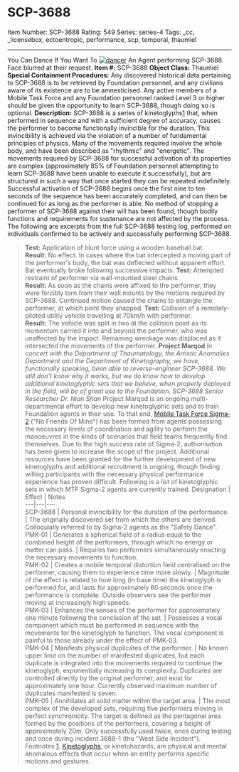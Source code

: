 # SCP-3688
Item Number: SCP-3688
Rating: 549
Series: series-4
Tags: _cc, _licensebox, ectoentropic, performance, scp, temporal, thaumiel

---

You Can Dance If You Want To
[![dancer](https://scp-wiki.wdfiles.com/local--resized-images/scp-3688/dancer/medium.jpg)](https://scp-wiki.wdfiles.com/local--files/scp-3688/dancer)
An Agent performing SCP-3688. Face blurred at their request.
**Item #:** SCP-3688
**Object Class:** Thaumiel
**Special Containment Procedures:** Any discovered historical data pertaining to SCP-3688 is to be retrieved by Foundation personnel, and any civilians aware of its existence are to be amnesticised.
Any active members of a Mobile Task Force and any Foundation personnel ranked Level 3 or higher should be given the opportunity to learn SCP-3688, though doing so is optional.
**Description:** SCP-3688 is a series of kinetoglyphs[1](javascript:;) that, when performed in sequence and with a sufficient degree of accuracy, causes the performer to become functionally invincible for the duration. This invincibility is achieved via the violation of a number of fundamental principles of physics. Many of the movements required involve the whole body, and have been described as "rhythmic" and "energetic".
The movements required by SCP-3688 for successful activation of its properties are complex (approximately 85% of Foundation personnel attempting to learn SCP-3688 have been unable to execute it successfully), but are structured in such a way that once started they can be repeated indefinitely. Successful activation of SCP-3688 begins once the first nine to ten seconds of the sequence has been accurately completed, and can then be continued for as long as the performer is able. No method of stopping a performer of SCP-3688 against their will has been found, though bodily functions and requirements for sustenance are not affected by the process.
The following are excerpts from the full SCP-3688 testing log, performed on individuals confirmed to be actively and successfully performing SCP-3688.
> **Test:** Application of blunt force using a wooden baseball bat.  
>  **Result:** No effect. In cases where the bat intercepted a moving part of the performer's body, the bat was deflected without apparent effort. Bat eventually broke following successive impacts.
> **Test:** Attempted restraint of performer via wall-mounted steel chains.  
>  **Result:** As soon as the chains were affixed to the performer, they were forcibly torn from their wall mounts by the motions required by SCP-3688. Continued motion caused the chains to entangle the performer, at which point they snapped.
> **Test:** Collision of a remotely-piloted utility vehicle travelling at 70km/h with performer.  
>  **Result:** The vehicle was split in two at the collision point as its momentum carried it into and beyond the performer, who was unaffected by the impact. Remaining wreckage was displaced as it intersected the movements of the performer.
**Project Marqod**
> _In concert with the Department of Thaumatology, the Artistic Anomalies Department and the Department of Kinetography, we have, functionally speaking, been able to reverse-engineer SCP-3688. We still don't know why it works, but we do know how to develop additional kinetoglyphic sets that we believe, when properly deployed in the field, will be of great use to the Foundation._
> _SCP-3688 Senior Researcher Dr. Nian Shan_
Project Marqod is an ongoing multi-departmental effort to develop new kinetoglyphic sets and to train Foundation agents in their use. To that end, [Mobile Task Force Sigma-2](http://www.scp-wiki.net/you-can-leave-your-friends-behind) ("No Friends Of Mine") has been formed from agents possessing the necessary levels of coordination and agility to perform the manoeuvres in the kinds of scenarios that field teams frequently find themselves.
Due to the high success rate of Sigma-2, authorisation has been given to increase the scope of the project. Additional resources have been granted for the further development of new kinetoglyphs and additional recruitment is ongoing, though finding willing participants with the necessary physical performance experience has proven difficult.
Following is a list of kinetoglyphic sets in which MTF Sigma-2 agents are currently trained.
Designation | Effect | Notes  
---|---|---  
SCP-3688 | Personal invincibility for the duration of the performance. | The originally discovered set from which the others are derived. Colloquially referred to by Sigma-2 agents as the "Safety Dance".  
PMK-01 | Generates a spherical field of a radius equal to the combined height of the performers, through which no energy or matter can pass. | Requires two performers simultaneously enacting the necessary movements to function.  
PMK-02 | Creates a mobile temporal distortion field centralised on the performer, causing them to experience time more slowly. | Magnitude of the effect is related to how long (in base time) the kinetoglyph is performed for, and lasts for approximately 60 seconds once the performance is complete. Outside observers see the performer moving at increasingly high speeds.  
PMK-03 | Enhances the senses of the performer for approximately one minute following the conclusion of the set. | Possesses a vocal component which must be performed in sequence with the movements for the kinetoglyph to function. The vocal component is painful to those already under the effect of PMK-03.  
PMK-04 | Manifests physical duplicates of the performer. | No known upper limit on the number of manifested duplicates, but each duplicate is integrated into the movements required to continue the kinetoglyph, exponentially increasing its complexity. Duplicates are controlled directly by the original performer, and exist for approximately one hour. Currently observed maximum number of duplicates manifested is seven.  
PMK-05 | Annihilates all solid matter within the target area. | The most complex of the developed sets, requiring five performers moving in perfect synchronicity. The target is defined as the pentagonal area formed by the positions of the performers, covering a height of approximately 20m. Only successfully used twice, once during testing and once during incident 3688-1 (the "West Side Incident").  
Footnotes
[1](javascript:;). [Kinetoglyphs](/scp-3942), or kinetohazards, are physical and mental anomalous effects that occur when an entity performs specific motions and gestures.